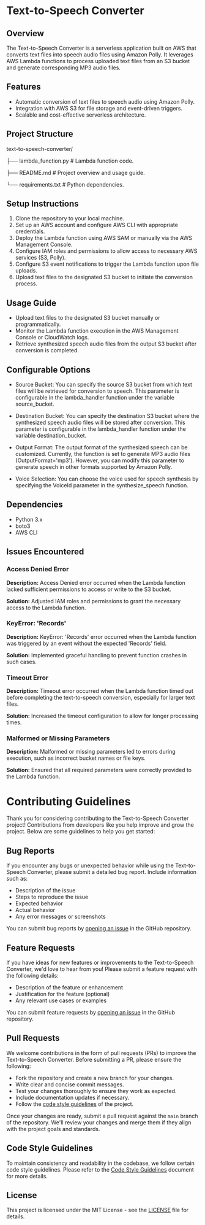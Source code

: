 # Text-to-Speech Converter

## Overview

The Text-to-Speech Converter is a serverless application built on AWS that converts text files into speech audio files using Amazon Polly. It leverages AWS Lambda functions to process uploaded text files from an S3 bucket and generate corresponding MP3 audio files.

## Features

- Automatic conversion of text files to speech audio using Amazon Polly.
- Integration with AWS S3 for file storage and event-driven triggers.
- Scalable and cost-effective serverless architecture.

## Project Structure

text-to-speech-converter/

├── lambda_function.py # Lambda function code.

├── README.md # Project overview and usage guide.

└── requirements.txt # Python dependencies.


## Setup Instructions

1. Clone the repository to your local machine.
2. Set up an AWS account and configure AWS CLI with appropriate credentials.
3. Deploy the Lambda function using AWS SAM or manually via the AWS Management Console.
4. Configure IAM roles and permissions to allow access to necessary AWS services (S3, Polly).
5. Configure S3 event notifications to trigger the Lambda function upon file uploads.
6. Upload text files to the designated S3 bucket to initiate the conversion process.

## Usage Guide

- Upload text files to the designated S3 bucket manually or programmatically.
- Monitor the Lambda function execution in the AWS Management Console or CloudWatch logs.
- Retrieve synthesized speech audio files from the output S3 bucket after conversion is completed.

## Configurable Options

- Source Bucket: You can specify the source S3 bucket from which text files will be retrieved for conversion to speech. This parameter is configurable in the lambda_handler function under the variable source_bucket.

- Destination Bucket: You can specify the destination S3 bucket where the synthesized speech audio files will be stored after conversion. This parameter is configurable in the lambda_handler function under the variable destination_bucket.

- Output Format: The output format of the synthesized speech can be customized. Currently, the function is set to generate MP3 audio files (OutputFormat='mp3'). However, you can modify this parameter to generate speech in other formats supported by Amazon Polly.

- Voice Selection: You can choose the voice used for speech synthesis by specifying the VoiceId parameter in the synthesize_speech function.

## Dependencies

- Python 3.x
- boto3
- AWS CLI

## Issues Encountered

### Access Denied Error

**Description:** Access Denied error occurred when the Lambda function lacked sufficient permissions to access or write to the S3 bucket.

**Solution:** Adjusted IAM roles and permissions to grant the necessary access to the Lambda function.

### KeyError: 'Records'

**Description:** KeyError: 'Records' error occurred when the Lambda function was triggered by an event without the expected 'Records' field.

**Solution:** Implemented graceful handling to prevent function crashes in such cases.

### Timeout Error

**Description:** Timeout error occurred when the Lambda function timed out before completing the text-to-speech conversion, especially for larger text files.

**Solution:** Increased the timeout configuration to allow for longer processing times.

### Malformed or Missing Parameters

**Description:** Malformed or missing parameters led to errors during execution, such as incorrect bucket names or file keys.

**Solution:** Ensured that all required parameters were correctly provided to the Lambda function.

# Contributing Guidelines

Thank you for considering contributing to the Text-to-Speech Converter project! Contributions from developers like you help improve and grow the project. Below are some guidelines to help you get started:

## Bug Reports

If you encounter any bugs or unexpected behavior while using the Text-to-Speech Converter, please submit a detailed bug report. Include information such as:

- Description of the issue
- Steps to reproduce the issue
- Expected behavior
- Actual behavior
- Any error messages or screenshots

You can submit bug reports by [opening an issue](https://github.com/CodedbyChino/Text-to-Speech-Converter-/blob/main/ISSUES.md) in the GitHub repository.

## Feature Requests

If you have ideas for new features or improvements to the Text-to-Speech Converter, we'd love to hear from you! Please submit a feature request with the following details:

- Description of the feature or enhancement
- Justification for the feature (optional)
- Any relevant use cases or examples

You can submit feature requests by [opening an issue](https://github.com/CodedbyChino/Text-to-Speech-Converter-/blob/main/ISSUES.md) in the GitHub repository.

## Pull Requests

We welcome contributions in the form of pull requests (PRs) to improve the Text-to-Speech Converter. Before submitting a PR, please ensure the following:

- Fork the repository and create a new branch for your changes.
- Write clear and concise commit messages.
- Test your changes thoroughly to ensure they work as expected.
- Include documentation updates if necessary.
- Follow the [code style guidelines](https://github.com/CodedbyChino/Text-to-Speech-Converter-/blob/main/CodeStyleGuidelines.md) of the project.

Once your changes are ready, submit a pull request against the `main` branch of the repository. We'll review your changes and merge them if they align with the project goals and standards.

## Code Style Guidelines

To maintain consistency and readability in the codebase, we follow certain code style guidelines. Please refer to the [Code Style Guidelines](https://github.com/CodedbyChino/Text-to-Speech-Converter-/blob/main/CodeStyleGuidelines.md) document for more details.

## License

This project is licensed under the MIT License - see the [LICENSE](LICENSE) file for details.
